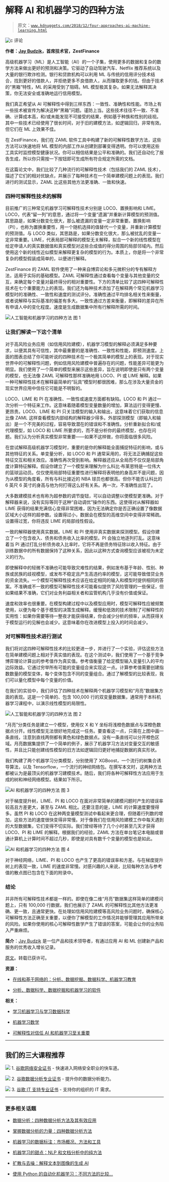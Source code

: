 # 解释 AI 和机器学习的四种方法

> 原文：[`www.kdnuggets.com/2018/12/four-approaches-ai-machine-learning.html`](https://www.kdnuggets.com/2018/12/four-approaches-ai-machine-learning.html)

![c](img/3d9c022da2d331bb56691a9617b91b90.png) 评论

**作者：[Jay Budzik](https://www.linkedin.com/in/jaybudzik)，首席技术官，ZestFinance**

高级机器学习（ML）是人工智能（AI）的一个子集，使用更多的数据和复杂的数学方法来做出更好的预测和决策。它驱动了自动驾驶汽车、Netflix 推荐系统以及大量的银行欺诈检测。银行和贷款机构可以利用 ML 与传统的信用评分技术结合，找到更好的借款人，并拒绝更多不良借款人，从而赚取更多的钱。但由于技术的“黑箱”特性，ML 的采用受到了阻碍。ML 模型极其复杂。如果无法解释其决策，你无法安全或准确地运行信用模型。

我们真正希望从 AI 可解释性中得到三样东西：一致性、准确性和性能。市场上有一些技术被宣传为解决这种“黑箱”问题。谨防上当。这些技术往往不一致、不准确、计算成本高，和/或未能发现不可接受的结果，例如基于种族和性别的歧视。其中一些技术已经使用了很长时间，对于旧的建模方法，如逻辑回归，非常有效。但它们在 ML 上效果不佳。

在 ZestFinance，我们在 ZAML 软件工具中构建了新的可解释性数学方法，这些方法可以快速地将 ML 模型的内部工作从创建到部署变得透明。你可以使用这些工具实时监控模型健康状况。你可以相信结果是公平和准确的。我们还自动化了报告生成，所以你只需按一下按钮即可生成所有符合规定所需的文档。

在这篇论文中，我们比较了几种流行的可解释性技术（包括我们的 ZAML 技术），描述了它们的相对优缺点，并展示了每种技术在一个简单建模问题上的表现。我们进行的测试显示，ZAML 比这些其他方法更准确、一致和快速。

### 四种可解释性技术的解释

目前推广的三种常见机器学习可解释性技术分别是 LOCO、置换影响和 LIME。LOCO，代表“留一列”的意思，通过将一个变量“遗漏”并重新计算模型的预测值。其思路是，如果分数变化很大，那么被遗漏的变量一定非常重要。置换影响（PI），也称为置换重要性，用一个随机选择的值替代一个变量，并重新计算模型的预测值。与 LOCO 类似，其思路是，如果分数变化很大，那么被扰乱的变量一定非常重要。LIME，代表局部可解释的模型无关解释，拟合一个新的线性模型在给定申请人的真实数据值和真实模型对这些合成值的得分周围的局部邻域内。然后使用这个新的线性近似模型来解释更复杂的模型的行为。本质上，你是将一个非常复杂的模型假装成简单的，以便进行解释。

ZestFinance 的 ZAML 软件使用了一种来自博弈论和多元微积分的专有解释方法，适用于实际的基础模型。ZAML 可解释性通过查看每个变量与其他变量的交互，来确定每个变量对最终得分的相对重要性。下方的清单比较了这四种可解释性技术在七个重要能力上的表现。我们还为每种技术添加了在解释两个常见机器学习模型时的准确性、一致性和速度的测试评分。准确性通过平均排名相关性来衡量，或者说解释与实际基准的偏差有多大。一致性通过方差来衡量，即解释的差异在所有申请人中的变化程度。速度是生成数据集中所有行解释所需的时间。

![人工智能和机器学习的四种方法 图 1](img/d842b8f7e82e89788c1821c3365c5329.png)

### 让我们解读一下这个清单

对于高风险业务应用（如信用风险建模），机器学习模型的解释必须满足多种要求，以便其具有可信性，其中最重要的是准确性、一致性和性能，即预测速度。上面的图表总结了你可能听说的四种技术在一个极其简单的模型上的表现。对于现实世界中的可解释性问题，例如信用风险建模中普遍存在的问题，性能差异可能更为明显。我们使用了一个简单的模型来展示这些差异，旨在说明即使是只有两个变量的模型，也无法像 ZAML 可解释性那样准确地用 LOCO、PI 或 LIME 解释。如果一种可解释性技术在解释最简单的“玩具”模型时都很困难，那么在涉及大量资金的现实世界应用中信任它可能是不明智的。

LOCO、LIME 和 PI 在准确性、一致性或速度方面都有缺陷。LOCO 和 PI 通过一次分析一个特征来工作。这意味着随着模型变量数量的增加，算法运行变得更慢、更昂贵。LOCO、LIME 和 PI 只关注模型的输入和输出，这意味着它们获取的信息比像 ZAML 这样查看模型内部结构的解释器少得多。外部探测模型（即输入和输出）是一个不完美的过程，容易导致潜在的错误和不准确性。分析重新拟合和/或代理模型，如 LOCO 和 LIME 所要求的，而不是分析你的最终模型，也存在问题。我们认为分析真实模型非常重要——如果不这样做，你将面临很多风险。

在尝试解释高级机器学习模型时，重要的是你的解释能全面捕捉特征的影响，或与其他特征的关系。单变量分析，如 LOCO 和 PI 通常采用的，将无法正确捕捉这些特征交互和相关效应。准确性再次受到影响。解释器还应从全局而不仅仅是局部角度计算特征解释。假设你建立了一个模型来理解为什么科比·布莱恩特是一位伟大的篮球运动员。仅仅使用局部特征重要性进行解释将表明他的身高并不是问题，因为从模型的角度看，所有与科比接近的 NBA 球员也都很高。但你不能否认科比的 6 英尺 6 英寸的身高与他为何打得这么好有关系。再一次，不准确性出现了。

大多数建模技术也有称为超参数的调节旋钮，可以自动调整以使模型更准确。对于解释器来说，没有实际等同于这种“自动调优”操作的东西。这使得对从解释器如 LIME 获得的结果充满信心变得非常困难，因为无法确定你是否正确设置了像数据区域大小这样的超参数。设置得过小，数据会在模型的高维空间中变得非常稀疏。设置得过宽，你将违反 LIME 的局部线性假设。

一致的解释器使用真实数据。LIME 和 PI 使用非真实数据来探测模型。假设你建立了一个包含收入、债务和债务收入比率的模型。PI 会独立地逐列打乱。这意味着当 PI 通过打乱分析债务收入比率时，它将不再是债务特征除以收入特征。由于训练数据中的所有数据保持了这种关系，因此以这种方式查询模型应该被视为未定义的行为。

即使解释中的轻微不准确也可能导致灾难性的结果，例如发布基于年龄、性别、种族或民族的歧视模型，或发布不稳定且产生高违约率的模型，这可能导致借贷业务的资金流失。一个模型可解释性技术应该在给定相同的输入和模型时提供相同的答案。不准确或不一致的模型可解释性技术可能看似提供了风险管理的一些保证，但如果结果不准确，它们对业务利益相关者和监管机构几乎没有价值或保证。

速度和效率也很重要。在模型构建过程中以及模型应用时，模型可解释性应被频繁使用，以便为每个基于模型的决策生成解释。缓慢和低效的技术限制了可解释性的实用性：如果你需要等待一整夜才能获得结果，你会减少分析的频率，从而获得关于模型运行的见解也会减少。这意味着你在改进模型上投入的时间会减少。

### 对可解释性技术进行测试

我们将对这四种可解释性技术的比较更进一步，并进行了一个实验，评估这些方法在简单建模问题上相对于真实值的表现。在这个测试中，我们使用了一个基于竞争博弈理论计算出的参考值作为真实值。参考值衡量了给定模型输入变量引入的平均边际效益。它通过穷举所有可能的变量组合来实现这一点。计算参考值需要创建指数数量的模型变体，每个变体包含不同的变量组合。通过了解模型的比较表现，我们可以量化模型中每个变量的价值。

在我们的实验中，我们评估了四种技术在解释两个机器学习模型和“月亮”数据集方面的表现。这是一个简单的、包含 100,000 行的双变量数据集，通常用于本科机器学习课程中，以演示线性模型的局限性。

![人工智能和机器学习的四种方法 图 2](img/bb69e27a3ee22fae7b322c65e5588589.png)

“月亮”分类任务是建立一个模型，使用仅 X 和 Y 坐标将浅橙色数据点与深橙色数据点分开。线性模型无法很好地完成这一任务。要查看这一点，只需在上图中画一条直线，注意到直线两侧都有黄色和绿色数据点。没有一条直线可以分开橙色区域。月亮数据集提供了一个简单的例子，展示了机器学习方法对变量交互的敏感性，并且比只能创建线性模型的旧方法如逻辑回归更好地捕捉数据的真实形状。

我们构建了两个机器学习分类模型，分别使用了 XGBoost，一个流行的树集合诱导算法，以及 Tensorflow，一个流行的神经网络包。在撰写本文时，这两种方法都被认为是最顶尖的机器学习建模技术。随后，我们将各种可解释性方法应用于生成的树和神经网络模型。结果如下所示。

![AI 和机器学习的四种方法 图 3](img/9119c34b660588dd669548b8aad462fe.png)

对于梯度提升树，LIME、PI 和 LOCO 在面对非常简单的建模问题时产生的错误率较高且方差更大，甚至与 ZAML 相比。还要注意的是，LIME 的计算速度要慢得多。虽然 PI 和 LOCO 在这种两变量模型测试中看起来更合理，但随着行列数的增加，这些方法的速度很快变得非常慢。对于像我们在信用风险建模工作中每天遇到的大型数据集，它们变得不切实际。我们曾经等待了几个小时甚至几天才获得 LOCO、PI 和 LIME 的解释。根据我们的经验，ZAML 方法在单台笔记本电脑或普通计算机上计算时间不超过几秒，即使是对具有数千个变量的模型也是如此。

![AI 和机器学习的四种方法 图 4](img/5d8f242ef7a504c3ae61e94ee0c93435.png)

对于神经网络，LIME、PI 和 LOCO 也产生了更高的错误率和方差。与在梯度提升树上的表现一致，LIME 的速度非常慢。对感兴趣的人来说，比较每种方法与参考值的散点图已包含在下面的附录中。

### 结论

并非所有可解释性技术都是一样的。即使在像二维“月亮”数据集这样简单的建模问题上，只有 100,000 行数据，我们也展示了 ZAML 的可解释性比其他方法更准确、更一致，且通常更快。在处理如信用风险建模等高风险业务问题时，确保核心可解释性方法正确至关重要，以便你了解模型的工作情况并能够管理其应用所带来的风险。如果你使用的核心可解释性数学产生了错误的答案，可能会让你的业务陷入严重麻烦。

**简介**：[Jay Budzik](https://www.linkedin.com/in/jaybudzik) 是一位产品和技术领导者，有通过应用 AI 和 ML 创建新产品和服务的优秀收入增长记录。

[原文](https://www.zestfinance.com/blog/explainability-snake-oil)。转载已获许可。

**资源：**

+   [在线和基于网络的：分析、数据挖掘、数据科学、机器学习教育](https://www.kdnuggets.com/education/online.html)

+   [分析、数据科学、数据挖掘和机器学习的软件](https://www.kdnuggets.com/software/index.html)

**相关：**

+   [学习机器学习与学习数据科学](https://www.kdnuggets.com/2018/12/learning-machine-learning-data-science.html)

+   [机器学习数学](https://www.kdnuggets.com/2018/12/rhan-math-machine-learning-ebook.html)

+   [可解释性对信任 AI 和机器学习至关重要](https://www.kdnuggets.com/2018/11/interpretability-trust-ai-machine-learning.html)

* * *

## 我们的三大课程推荐

![](img/0244c01ba9267c002ef39d4907e0b8fb.png) 1\. [谷歌网络安全证书](https://www.kdnuggets.com/google-cybersecurity) - 快速进入网络安全职业的快车道。

![](img/e225c49c3c91745821c8c0368bf04711.png) 2\. [谷歌数据分析专业证书](https://www.kdnuggets.com/google-data-analytics) - 提升你的数据分析能力。

![](img/0244c01ba9267c002ef39d4907e0b8fb.png) 3\. [谷歌 IT 支持专业证书](https://www.kdnuggets.com/google-itsupport) - 支持你的组织的 IT 需求。

* * *

### 更多相关话题

+   [数据分析：四种数据分析方法及其有效应用](https://www.kdnuggets.com/2023/04/data-analytics-four-approaches-analyzing-data-effectively.html)

+   [掌握数据分析的力量：四种数据分析方法](https://www.kdnuggets.com/2023/03/master-power-data-analytics-four-approaches-analyzing-data.html)

+   [机器学习的数据标注：市场概况、方法和工具](https://www.kdnuggets.com/2021/12/data-labeling-ml-overview-and-tools.html)

+   [机器学习的甜点：NLP 和文档分析中的纯方法](https://www.kdnuggets.com/2022/05/machine-learning-sweet-spot-pure-approaches-nlp-document-analysis.html)

+   [扩散与去噪：解释文本到图像的生成 AI](https://www.kdnuggets.com/diffusion-and-denoising-explaining-text-to-image-generative-ai)

+   [使用 Python 的自动化机器学习：不同方法的比较…](https://www.kdnuggets.com/2023/03/automated-machine-learning-python-comparison-different-approaches.html)
